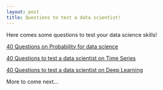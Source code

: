 ```yaml
---
layout: post
title: Questions to test a data scientist!
---
```


Here comes some questions to test your data science skills!

[40 Questions on Probability for data science ](https://www.analyticsvidhya.com/blog/2017/04/40-questions-on-probability-for-all-aspiring-data-scientists/)

[40 Questions to test a data scientist on Time Series](https://www.analyticsvidhya.com/blog/2017/04/40-questions-on-time-series-solution-skillpower-time-series-datafest-2017/)

[40 Questions to test a data scientist on Deep Learning](https://www.analyticsvidhya.com/blog/2017/04/40-questions-test-data-scientist-deep-learning/)



More to come next...